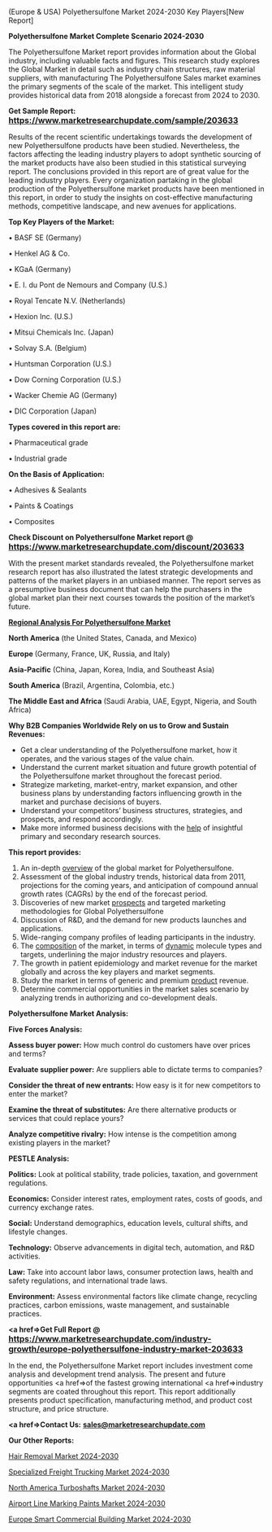  (Europe & USA) Polyethersulfone Market 2024-2030 Key Players[New Report]

<strong>Polyethersulfone Market Complete Scenario 2024-2030</strong>

The Polyethersulfone Market report provides information about the Global industry, including valuable facts and figures. This research study explores the Global Market in detail such as industry chain structures, raw material suppliers, with manufacturing The Polyethersulfone Sales market examines the primary segments of the scale of the market. This intelligent study provides historical data from 2018 alongside a forecast from 2024 to 2030.

<strong>Get Sample Report: <a href=https://www.marketresearchupdate.com/sample/203633><font size=3 color=#0000ff>https://www.marketresearchupdate.com/sample/203633</font></a></strong>

Results of the recent scientific undertakings towards the development of new Polyethersulfone products have been studied. Nevertheless, the factors affecting the leading industry players to adopt synthetic sourcing of the market products have also been studied in this statistical surveying report. The conclusions provided in this report are of great value for the leading industry players. Every organization partaking in the global production of the Polyethersulfone market products have been mentioned in this report, in order to study the insights on cost-effective manufacturing methods, competitive landscape, and new avenues for applications.

<strong>Top Key Players of the Market:</strong>

• BASF SE (Germany)

• Henkel AG & Co.

• KGaA (Germany)

• E. I. du Pont de Nemours and Company (U.S.)

• Royal Tencate N.V. (Netherlands)

• Hexion Inc. (U.S.)

• Mitsui Chemicals Inc. (Japan)

• Solvay S.A. (Belgium)

• Huntsman Corporation (U.S.)

• Dow Corning Corporation (U.S.)

• Wacker Chemie AG (Germany)

• DIC Corporation (Japan)

<strong>Types covered in this report are: </strong>

• Pharmaceutical grade

• Industrial grade

<strong>On the Basis of Application:</strong>

• Adhesives & Sealants

• Paints & Coatings

• Composites

<strong>Check Discount on Polyethersulfone Market report @ <a href=https://www.marketresearchupdate.com/discount/203633><font size=3 color=#0000ff>https://www.marketresearchupdate.com/discount/203633</font></a></strong>

With the present market standards revealed, the Polyethersulfone market research report has also illustrated the latest strategic developments and patterns of the market players in an unbiased manner. The report serves as a presumptive business document that can help the purchasers in the global market plan their next courses towards the position of the market’s future.

<strong><u><b>Regional Analysis For Polyethersulfone Market</b></u></strong>

<strong><b>North America</b></strong> (the United States, Canada, and Mexico)

<strong><b>Europe </b></strong>(Germany, France, UK, Russia, and Italy)

<strong><b>Asia-Pacific</b></strong> (China, Japan, Korea, India, and Southeast Asia)

<strong><b>South America</b></strong> (Brazil, Argentina, Colombia, etc.)

<strong><b>The Middle East and Africa</b></strong> (Saudi Arabia, UAE, Egypt, Nigeria, and South Africa)

<strong>Why B2B Companies Worldwide Rely on us to Grow and Sustain Revenues:</strong>
<ul>
  <li>Get a clear understanding of the Polyethersulfone market, how it operates, and the various stages of the value chain.</li>
  <li>Understand the current market situation and future growth potential of the Polyethersulfone market throughout the forecast period.</li>
  <li>Strategize marketing, market-entry, market expansion, and other business plans by understanding factors influencing growth in the market and purchase decisions of buyers.</li>
  <li>Understand your competitors’ business structures, strategies, and prospects, and respond accordingly.</li>
  <li>Make more informed business decisions with the <a href=ASDF991299>help</a> of insightful primary and secondary research sources.</li>
</ul>
<strong>This report provides:</strong>
<ol>
  <li>An in-depth <a href=>overview</a> of the global market for Polyethersulfone.</li>
  <li>Assessment of the global industry trends, historical data from 2011, projections for the coming years, and anticipation of compound annual growth rates (CAGRs) by the end of the forecast period.</li>
  <li>Discoveries of new market <a href=>prospects</a> and targeted marketing methodologies for Global Polyethersulfone</li>
  <li>Discussion of R&amp;D, and the demand for new products launches and applications.</li>
  <li>Wide-ranging company profiles of leading participants in the industry.</li>
  <li>The <a href=ASDF881288>composition</a> of the market, in terms of <a href=>dynamic</a> molecule types and targets, underlining the major industry resources and players.</li>
  <li>The growth in patient epidemiology and market revenue for the market globally and across the key players and market segments.</li>
  <li>Study the market in terms of generic and premium <a href=>product</a> revenue.</li>
  <li>Determine commercial opportunities in the market sales scenario by analyzing trends in authorizing and co-development deals.</li>
</ol>

<strong>Polyethersulfone Market Analysis:</strong>

<strong>Five Forces Analysis:</strong>

<strong>Assess buyer power:</strong> How much control do customers have over prices and terms?

<strong>Evaluate supplier power:</strong> Are suppliers able to dictate terms to companies?

<strong>Consider the threat of new entrants:</strong> How easy is it for new competitors to enter the market?

<strong>Examine the threat of substitutes:</strong> Are there alternative products or services that could replace yours?

<strong>Analyze competitive rivalry:</strong> How intense is the competition among existing players in the market?

<strong>PESTLE Analysis:</strong>

<strong>Politics:</strong> Look at political stability, trade policies, taxation, and government regulations.

<strong>Economics:</strong> Consider interest rates, employment rates, costs of goods, and currency exchange rates.

<strong>Social:</strong> Understand demographics, education levels, cultural shifts, and lifestyle changes.

<strong>Technology:</strong> Observe advancements in digital tech, automation, and R&D activities.

<strong>Law:</strong> Take into account labor laws, consumer protection laws, health and safety regulations, and international trade laws.

<strong>Environment:</strong> Assess environmental factors like climate change, recycling practices, carbon emissions, waste management, and sustainable practices.

<strong><a href=>Get Full Report</a> @ <a href=https://www.marketresearchupdate.com/industry-growth/europe-polyethersulfone-industry-market-203633><font size=3 color=#0000ff>https://www.marketresearchupdate.com/industry-growth/europe-polyethersulfone-industry-market-203633</font></a></strong>

In the end, the Polyethersulfone Market report includes investment come analysis and development trend analysis. The present and future opportunities <a href=>of</a> the fastest growing international <a href=>industry</a> segments are coated throughout this report. This report additionally presents product specification, manufacturing method, and product cost structure, and price structure.

<strong><a href=><strong>Contact Us:</strong></a></strong>
<strong>sales@marketresearchupdate.com</strong>

<strong>Our Other Reports:</strong>

<a href=https://www.linkedin.com/pulse/hair-removal-market-growth-possibilities-analysis>Hair Removal Market 2024-2030</a>

<a href=https://www.linkedin.com/pulse/specialized-freight-trucking-market>Specialized Freight Trucking Market 2024-2030</a>

<a href=https://www.linkedin.com/pulse/north-america-turboshafts-market-2023-2030-explained-effective>North America Turboshafts Market 2024-2030</a>

<a href=https://www.linkedin.com/pulse/airport-line-marking-paints-market-size-analysis-jyhpf/>Airport Line Marking Paints Market 2024-2030</a>

<a href=https://www.linkedin.com/pulse/europe-smart-commercial-building-market-research-knojf/>Europe Smart Commercial Building Market 2024-2030</a>

